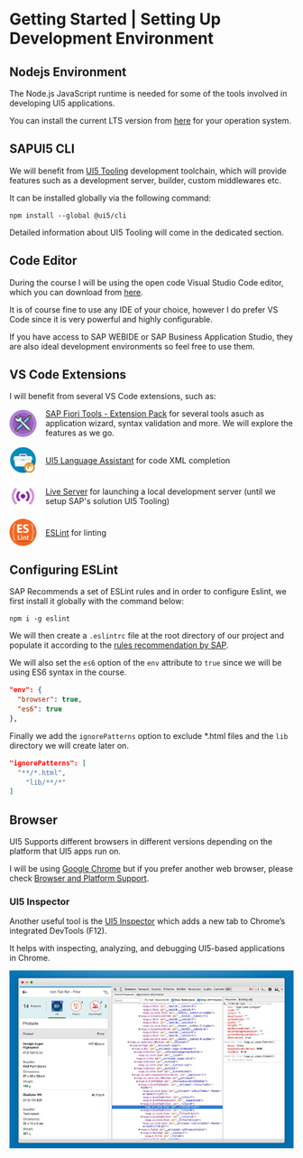 # Getting Started | Setting Up Development Environment

## Nodejs Environment

The Node.js JavaScript runtime is needed for some of the tools involved in developing UI5 applications.

You can install the current LTS version from [here](https://nodejs.org/en/) for your operation system.

## SAPUI5 CLI

We will benefit from [UI5 Tooling](https://sap.github.io/ui5-tooling/stable/) development toolchain, which will provide features such as a development server, builder, custom middlewares etc.

It can be installed globally via the following command:

```shell
npm install --global @ui5/cli
```

Detailed information about UI5 Tooling will come in the dedicated section.

## Code Editor

During the course I will be using the open code Visual Studio Code editor, which you can download from [here](https://code.visualstudio.com/Download).

It is of course fine to use any IDE of your choice, however I do prefer VS Code since it is very powerful and highly configurable.

If you have access to SAP WEBIDE or SAP Business Application Studio, they are also ideal development environments so feel free to use them.

## VS Code Extensions

I will benefit from several VS Code extensions, such as:

<div style="display:grid;grid-template-columns:3rem 1fr;grid-gap:1rem;align-items:center;margin-bottom:1rem;">
<img style="height:3rem;siaply:block;" src="img/SAP Fiori Tools - Extension Pack.png">
<span><a href="https://marketplace.visualstudio.com/items?itemName=SAPSE.sap-ux-fiori-tools-extension-pack" target="_blank">SAP Fiori Tools - Extension Pack</a> for several tools asuch as application wizard, syntax validation and more. We will explore the features as we go.</span>
<img style="height:3rem;siaply:block;" src="img/UI5 Language Assistant.png">
<span><a href="https://marketplace.visualstudio.com/items?itemName=SAPOSS.vscode-ui5-language-assistant" target="_blank">UI5 Language Assistant</a> for code XML completion</span>
<img style="height:3rem;siaply:block;" src="img/Live Server.png">
<span><a href="https://marketplace.visualstudio.com/items?itemName=ritwickdey.LiveServer" target="_blank">Live Server</a> for launching a local development server (until we setup SAP's solution UI5 Tooling)</span>
<img style="height:3rem;siaply:block;" src="img/ESLint.png">
<span><a href="https://marketplace.visualstudio.com/items?itemName=dbaeumer.vscode-eslint" target="_blank">ESLint</a> for linting</span>
</div>

## Configuring ESLint

SAP Recommends a set of ESLint rules and in order to configure Eslint, we first install it globally with the command below:

```shell
npm i -g eslint
```

We will then create a `.eslintrc` file at the root directory of our project and populate it according to the [rules recommendation by SAP](https://sapui5.hana.ondemand.com/sdk/#/topic/ccfe35638f1d46e2bbcf06fa60ccc6ef).

We will also set the `es6` option of the `env` attribute to `true` since we will be using ES6 syntax in the course.

```json
"env": {
  "browser": true,
  "es6": true
},
```

Finally we add the `ignorePatterns` option to exclude *.html files and the `lib` directory we will create later on.

```json
"ignorePatterns": [
  "**/*.html",
	"lib/**/*"
]
```

## Browser

UI5 Supports different browsers in different versions depending on the platform that UI5 apps run on.

I will be using [Google Chrome](https://www.google.com/intl/en/chrome/) but if you prefer another web browser, please check [Browser and Platform Support](https://sapui5.hana.ondemand.com/sdk/#/topic/74b59efa0eef48988d3b716bd0ecc933).

### UI5 Inspector

Another useful tool is the [UI5 Inspector](https://chrome.google.com/webstore/detail/ui5-inspector/bebecogbafbighhaildooiibipcnbngo?hl=en) which adds a new tab to Chrome’s integrated DevTools (F12).

It helps with inspecting, analyzing, and debugging UI5-based applications in Chrome.

![UI5 Inspector](./img/UI5%20Inspector.png)
